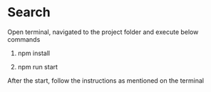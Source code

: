 # Search

Open terminal, navigated to the project folder and execute below commands

1. npm install

2. npm run start

After the start, follow the instructions as mentioned on the terminal